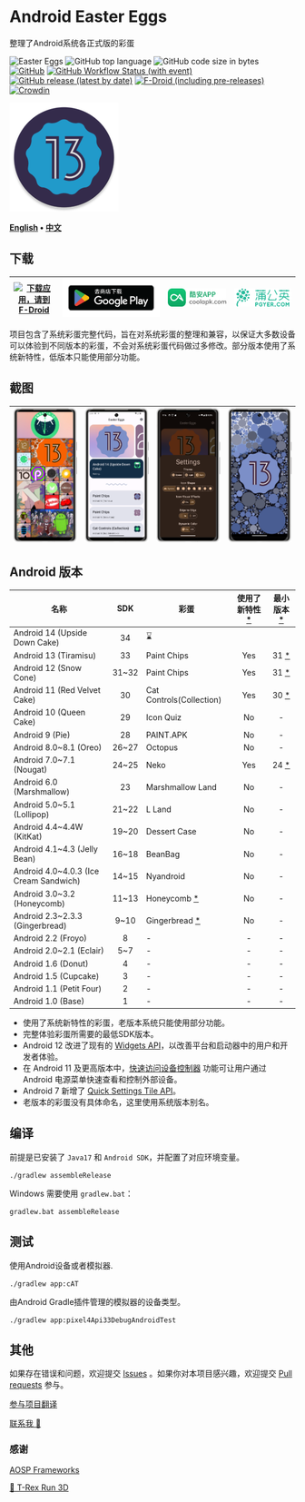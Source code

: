 # Android Easter Eggs

整理了Android系统各正式版的彩蛋

![Easter Eggs](https://img.shields.io/badge/Android-Easter%20Eggs-red?logo=android)
![GitHub top language](https://img.shields.io/github/languages/top/hushenghao/AndroidEasterEggs?logo=kotlin)
![GitHub code size in bytes](https://img.shields.io/github/languages/code-size/hushenghao/AndroidEasterEggs)
[![GitHub](https://img.shields.io/github/license/hushenghao/AndroidEasterEggs)](https://github.com/hushenghao/AndroidEasterEggs/blob/master/LICENSE)
[![GitHub Workflow Status (with event)](https://img.shields.io/github/actions/workflow/status/hushenghao/AndroidEasterEggs/buildRelease.yml)](https://github.com/hushenghao/AndroidEasterEggs/actions/workflows/buildRelease.yml)
[![GitHub release (latest by date)](https://img.shields.io/github/v/release/hushenghao/AndroidEasterEggs)](https://github.com/hushenghao/AndroidEasterEggs/releases)
[![F-Droid (including pre-releases)](https://img.shields.io/f-droid/v/com.dede.android_eggs)](https://f-droid.org/packages/com.dede.android_eggs/)
[![Crowdin](https://badges.crowdin.net/easter-eggs/localized.svg)](https://crowdin.com/project/easter-eggs)

![logo](./images/ic_launcher_round.png)

**[English](./README.md) • [中文](./README_zh.md)**

## 下载

| [![下载应用，请到 F-Droid](https://fdroid.gitlab.io/artwork/badge/get-it-on-zh-cn.svg)](https://f-droid.org/packages/com.dede.android_eggs) | [![下载应用，请到 Google Play](./images/badge_playstore_fixpadding-zh.png)](https://play.google.com/store/apps/details?id=com.dede.android_eggs&utm_source=Github&pcampaignid=pcampaignidMKT-Other-global-all-co-prtnr-py-PartBadge-Mar2515-1) | [![下载应用，请到 CoolApk](./images/badge_coolapk.png)](https://www.coolapk.com/apk/com.dede.android_eggs) | [![Beta](./images/badge_pgyer.png)](https://www.pgyer.com/eggs) |
|--------------------------------------------------------------------------------------------------------------------------------------|-----------------------------------------------------------------------------------------------------------------------------------------------------------------------------------------------------------------------------------------|-----------------------------------------------------------------------------------------------------|-----------------------------------------------------------------|

项目包含了系统彩蛋完整代码，旨在对系统彩蛋的整理和兼容，以保证大多数设备可以体验到不同版本的彩蛋，不会对系统彩蛋代码做过多修改。部分版本使用了系统新特性，低版本只能使用部分功能。

## 截图

| ![](./fastlane/metadata/android/en-US/images/phoneScreenshots/1.png) | ![](./fastlane/metadata/android/en-US/images/phoneScreenshots/2.png) | ![](./fastlane/metadata/android/en-US/images/phoneScreenshots/3.png) | ![](./fastlane/metadata/android/en-US/images/phoneScreenshots/4.png) |
|----------------------------------------------------------------------|----------------------------------------------------------------------|----------------------------------------------------------------------|----------------------------------------------------------------------|

## Android 版本
| 名称                                     |  SDK  | 彩蛋                            | 使用了新特性 [*](#id_new_features) | 最小版本 [*](#id_full_egg_mini_sdk) |
|----------------------------------------|:-----:|-------------------------------|:----------------------------:|:-------------------------------:|
| Android 14 (Upside Down Cake)          |  34   | ⌛️                            |                              |                                 |
| Android 13 (Tiramisu)                  |  33   | Paint Chips                   |             Yes️             |      31 [*](#id_android12)      |
| Android 12 (Snow Cone)                 | 31~32 | Paint Chips                   |             Yes️             |      31 [*](#id_android12)      |
| Android 11 (Red Velvet Cake)           |  30   | Cat Controls(Collection)      |             Yes️             |      30 [*](#id_android11)      |
| Android 10 (Queen Cake)                |  29   | Icon Quiz                     |              No              |                -                |
| Android 9 (Pie)                        |  28   | PAINT.APK                     |              No              |                -                |
| Android 8.0~8.1 (Oreo)                 | 26~27 | Octopus                       |              No              |                -                |
| Android 7.0~7.1 (Nougat)               | 24~25 | Neko                          |             Yes️             |      24 [*](#id_android7)       |
| Android 6.0 (Marshmallow)              |  23   | Marshmallow Land              |              No              |                -                |
| Android 5.0~5.1 (Lollipop)             | 21~22 | L Land                        |              No              |                -                |
| Android 4.4~4.4W (KitKat)              | 19~20 | Dessert Case                  |              No              |                -                |
| Android 4.1~4.3 (Jelly Bean)           | 16~18 | BeanBag                       |              No              |                -                |
| Android 4.0~4.0.3 (Ice Cream Sandwich) | 14~15 | Nyandroid                     |              No              |                -                |
| Android 3.0~3.2 (Honeycomb)            | 11~13 | Honeycomb [*](#id_egg_name)   |              No              |                -                |
| Android 2.3~2.3.3 (Gingerbread)        | 9~10  | Gingerbread [*](#id_egg_name) |              No              |                -                |
| Android 2.2 (Froyo)                    |   8   | -                             |              -               |                -                |
| Android 2.0~2.1 (Eclair)               |  5~7  | -                             |              -               |                -                |
| Android 1.6 (Donut)                    |   4   | -                             |              -               |                -                |
| Android 1.5 (Cupcake)                  |   3   | -                             |              -               |                -                |
| Android 1.1 (Petit Four)               |   2   | -                             |              -               |                -                |
| Android 1.0 (Base)                     |   1   | -                             |              -               |                -                |

* <span id='id_new_features'>使用了系统新特性的彩蛋，老版本系统只能使用部分功能。</span>
* <span id='id_full_egg_mini_sdk'>完整体验彩蛋所需要的最低SDK版本。</span>
* <span id='id_android12'>Android 12 改进了现有的 [Widgets API](https://developer.android.google.cn/about/versions/12/features/widgets?hl=zh-cn)，以改善平台和启动器中的用户和开发者体验。</span>
* <span id='id_android11'>在 Android 11 及更高版本中，[快速访问设备控制器](https://developer.android.google.cn/guide/topics/ui/device-control?hl=zh-cn) 功能可让用户通过 Android 电源菜单快速查看和控制外部设备。</span>
* <span id='id_android7'>Android 7 新增了 [Quick Settings Tile API](https://developer.android.google.cn/about/versions/nougat/android-7.0?hl=zh-cn#tile_api)。</span>
* <span id='id_egg_name'>老版本的彩蛋没有具体命名，这里使用系统版本别名。</span>

## 编译

前提是已安装了 `Java17` 和 `Android SDK`，并配置了对应环境变量。

```shell
./gradlew assembleRelease
```

Windows 需要使用 `gradlew.bat`： 

```shell
gradlew.bat assembleRelease
```

## 测试

使用Android设备或者模拟器.
```shell
./gradlew app:cAT
```

由Android Gradle插件管理的模拟器的设备类型。

```shell
./gradlew app:pixel4Api33DebugAndroidTest
```

## 其他

如果存在错误和问题，欢迎提交 [Issues](https://github.com/hushenghao/AndroidEasterEggs/issues) 。如果你对本项目感兴趣，欢迎提交 [Pull requests](https://github.com/hushenghao/AndroidEasterEggs/pulls) 参与。

[参与项目翻译](https://crowdin.com/project/easter-eggs)

[联系我 📧](mailto:dede.hu@qq.com)

### 感谢
[AOSP Frameworks](https://github.com/aosp-mirror/platform_frameworks_base)

[🦖 T-Rex Run 3D](https://github.com/Priler/dino3d)
